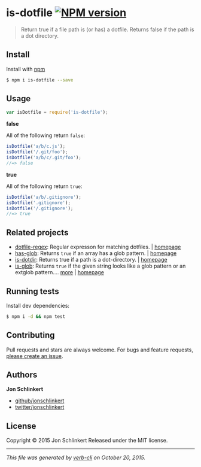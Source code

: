 # is-dotfile [![NPM version](https://badge.fury.io/js/is-dotfile.svg)](//badge.fury.io/js/is-dotfile)

> Return true if a file path is (or has) a dotfile. Returns false if the path is a dot directory.

## Install

Install with [npm](https://www.npmjs.com/)

```sh
$ npm i is-dotfile --save
```

## Usage

```js
var isDotfile = require('is-dotfile');
```

**false**

All of the following return `false`:

```js
isDotfile('a/b/c.js');
isDotfile('/.git/foo');
isDotfile('a/b/c/.git/foo');
//=> false
```

**true**

All of the following return `true`:

```js
isDotfile('a/b/.gitignore');
isDotfile('.gitignore');
isDotfile('/.gitignore');
//=> true
```

## Related projects

* [dotfile-regex](https://www.npmjs.com/package/dotfile-regex): Regular expresson for matching dotfiles. | [homepage](https://github.com/regexps/dotfile-regex)
* [has-glob](https://www.npmjs.com/package/has-glob): Returns `true` if an array has a glob pattern. | [homepage](https://github.com/jonschlinkert/has-glob)
* [is-dotdir](https://www.npmjs.com/package/is-dotdir): Returns true if a path is a dot-directory. | [homepage](https://github.com/jonschlinkert/is-dotdir)
* [is-glob](https://www.npmjs.com/package/is-glob): Returns `true` if the given string looks like a glob pattern or an extglob pattern.… [more](https://www.npmjs.com/package/is-glob) | [homepage](https://github.com/jonschlinkert/is-glob)

## Running tests

Install dev dependencies:

```sh
$ npm i -d && npm test
```

## Contributing

Pull requests and stars are always welcome. For bugs and feature requests, [please create an issue](https://github.com/jonschlinkert/is-dotfile/issues/new).

## Authors

**Jon Schlinkert**

+ [github/jonschlinkert](https://github.com/jonschlinkert)
+ [twitter/jonschlinkert](//twitter.com/jonschlinkert)

## License

Copyright © 2015 Jon Schlinkert
Released under the MIT license.

***

_This file was generated by [verb-cli](https://github.com/assemble/verb-cli) on October 20, 2015._